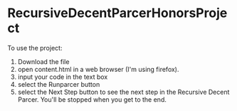 # RecursiveDecentParcerHonorsProject
To use the project:
1. Download the file
2. open content.html in a web browser (I'm using firefox).
3. input your code in the text box
4. select the Runparcer button
5. select the Next Step button to see the next step in the Recursive Decent Parcer. You'll be stopped when you get to the end.
